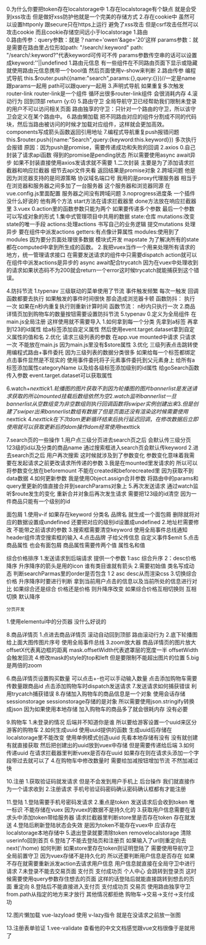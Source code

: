 0.为什么你要把token存在localstorage中
  1.存在localstorage有个缺点 就是会受到xss攻击 但是做好xss防护他就是一个完美的存储方式
  2.存在cookie中 虽然可以设置httponly 跟secure只在https上运行 避免了xss攻击 但是csrf攻击任然可以攻击cookie 而且cookie存储空间远小于localstorage
1.路由  
  0.路由传参：query参数：就是？name='owen'&age='20'这样  params参数：就是需要在路由里占位形如path: "/search/:keyword"  path: "/search/:keyword?"代表keyword可传可不传  params参数传空串的话可以设置成keyword:''||undefined
  1.路由元信息  有一些组件在不同路由页面下显示或隐藏 就使用路由元信息携带一个bool值 然后页面使用v-show来判断
  2.路由传参    编程式导航 this.$router.push({name:"search",params:{},query:{}})//一定是name跟params一起用 path可以跟query一起用
  3.声明式导航  如果重复多次触发router-link   router-link是一个组件 循环出很多router-link组件 会很消耗内存
  4.滚动行为    回到顶部 return {y:0}
  5.路由守卫    全局导航守卫已经帮助我们限制未登录的用户不可以访问相关页面  路由独享的守卫：只针对一个路由的守卫，所以该守卫会定义在某个路由中。
  6.路由懒加载  把不同路由对应的组件分割成不同的代码块，然后当路由被访问的时候才加载对应组件，这样就会更加高效。 components写成箭头函数返回引用地址
  7.编程式导航重复push报错问题 this.$router.push({name:"Search",query:{keyword:this.keyword}}) 多次执行会报错 原因：因为push是promise，需要传递成功和失败的回调
2.axios
  0.自己封装了请求api函数 得到的promise是pending状态 所以需要使用async await异步 如果不封装直接使用axios发请求就不需要
  1.二次封装    主要是为了添加请求拦截器和响应拦截器 细节去api文件夹看 返回结果是promise对象
  2.跨域问题    他是因为浏览器支持的是同源策略 协议域名端口号
  我用的是proxy代理服务器    相当于在浏览器和服务器之间多加了一台服务器 这个服务器和浏览器同源  在vue.config.js里面配置 服务器之间没有跨域问题
  3.noprogress进度条   一个插件 没什么好说的 他有两个方法 start方法在请求拦截器里 done方法放在响应拦截器里
3.vuex
  0.action里的函数参数只能为两个 如果要传递多个参数 最后一个参数可以写成对象的形式
  1.集中式管理项目中共用的数据 
  state:仓库
  mutations:改变state的唯一手段
  actions:处理actions 书写自己的业务逻辑 提交mutations 处理异步 要在组件中派发actions
  getters:有点像计算属性
  modules:使用到了modules 因为要分页面处理很多数据 模块式开发
  mapstate 为了解决所有的state都在computed中拿到所生成的函数。
  2.我把vuex当作一个用来处理所有请求的地方，统一管理请求接口 在需要发送请求的组件中只需要dispatch action就可以 
  在组件中派发actions是异步的 async await配合trycatch 因为在vuex中处理收到的请求如果状态码不为200就会return一个error这时候trycatch就能捕获到这个错误。


4.防抖节流
  1.typenav 三级联动的菜单使用了节流
  事件触发频繁 每次一触发 回调函数都要去执行 如果触发的事件时间很快 那会造成浏览器卡顿 
      函数防抖： 执行一次 如果在n秒内重复执行则重新计算时间
      函数节流： n秒内只执行一次
  2.商品详情页加到购物车的数量按钮需要设置防抖节流
5.typenav 
  0.定义为全局组件 在main.js全局注册 这样使用就不需要导入
  1.如何拿到每一个分类  先拿到a标签 再拿到123的id属性   给a标签添加自定义属性 然后使用event.target.dataset拿到自定义属性的值和名
  2.优化  请求三级列表的参数  在app.vue mounted中请求 只请求一次 不能放在main.js 因为main.js里没有$store属性
  3.优化 三级列表点击跳转使用编程式路由+事件委托 因为三级列表的数据分类很多 如果给每一个标签都绑定点击事件显然是不现实的 使用事件委托将子元素事件委托到父元素身上 给所有a标签添加属性categoryName 以及给各级标签添加级别的id属性 给goSearch函数传入参数 event.target.dataset可以获取属性



6.watch+$nexttick
  1.轮播图的图片获取不到  因为轮播图的图片bannerlist是发送请求获取的 所以mounted挂载后数组依然为空
  2.watch监听bannerlist 一旦bannerlist从空数组变为非空数组 则执行回调函数将swiper实例创建出来
  3.但是创建了swiper出来 bannerlist数组有数据了 但是页面还没有渲染 这时候需要使用$nexttick
  4.$nexttick 在下次dom更新循环结束后  执行延迟回调，在修改数据后  立即使用  就可以获取更新后的dom  操作dom经常使用$nexttick

7.search页的一些操作
  1.用户点三级分页进去search页之后 会默认传三级分页123级的id以及分类的商品name 通过搜索框进入search页会默认传keyword
  2.进去search页之后 用户再次搜索 这时候就涉及到了参数变化  参数变化意味着我需要在发起请求之前更改请求所传递的参数
  3.我是在mounted里发请求的 所以可以将参数变化放在beforemount 不能在created和beforecreated里 因为获取不到data数据
  4.如何更新参数 我是使用Object.assign合并参数 将路由中的params和query里更新的值直接合并到searchParams对象上
  5.再次发送请求 通过watch监听$route发生的变化  重新合并对象后再次发生请求 需要把123级的id清空 因为一件商品只能有一个级别的id

  面包屑
  1.使用v-if 如果存在keyword 分类名 品牌名 就生成一个面包屑 删除就将对应的数据设置成undefined 还要把对应的级别id设置成undefined
  2.地址栏需要修改 不能带之前请求的参数
  3.搜索框需要清空keyword 使用全局事件总线通知header组件清空搜索框的输入
  4.点击品牌 子给父传信息 自定义事件$emit
  5.点击商品属性 也会有面包屑 商品属性需要传两个值 属性名和值

   综合价格排序
  1.发送请求到后端请求  提供一个参数 1:asc 综合升序 2：desc价格降序 升序降序的箭头是用的icon 谁有类目谁就有箭头
  2.需要初始值 类名写成动态 判断searchParmas里的order是否包含 1 2 asc desc从而渲染css
  3.切换综合价格 升序降序时要进行判断 拿到当前用户点击的信息以及当前所处的信息进行对比 如果综合还是综合 价格还是价格 则升降序改变 如果综合价格互相切换则 互相切换 默认降序

    分页开发
  1.使用elementui中的分页器 没什么好说的

8.商品详情页
  1.点进去商品详情页 滚动自动回到顶部   路由滚动行为
  2.底下轮播图给上面大图传图片序号  使用全局事件总线
  3.zoom放大器 商品详情页的图片放大 offsetX代表离边框的距离 mask.offsetWidth代表遮罩层的宽度一半 offsetWidth会触发回流
  4.修改mask的style的top和left 但是要限制不能超出图片的位置
  5.big是两倍的zoom

  6.商品详情页设置购买数量  可以点击+-也可以手动输入数量  点击添加购物车需要传数量跟商品id 点击添加购物车时dispatch发送请求
  7.发送请求如何捕获错误 利用trycatch捕获错误
  8.存储加入购物车的商品信息是一个对象 使用会话存储 sessionstorage sessionstorage存储的是对象 所以需要使用json.stringify转换成json
  因为如果使用本地存储 加入购物车的商品多了就会很耗内存 没有必要

9.购物车
  1.未登录的情况 后端并不知道你是谁 所以要给游客设置一个uuid来区分游客的购物车
  2.如何生成uuid 使用uuid提供的函数 生成uuid后存储在localstorage里不能改变 使用单例模式创造uuid 先看本地存储有没有 没有就创建有就直接获取 然后把创建出的uuid放到vuex中存储 但是需要传递给后端 
  3.如何传递uuid 在请求拦截器里判断vuex是否存在uuid 如果存在则在请求头添加一个字段带过去就可以了
  4.在购物车中修改数量时 需要给加减按钮增加节流 不然加减过快

10.注册
  1.获取验证码就发请求 但是不会发到用户手机上 后台操作 我们就直接作为一个请求收到 
  2.注册请求 手机号验证码密码确认密码确认框都有才能注册

11.登陆
  1.登陆需要手机号密码发请求
  2.重点是token  发送请求后会收到token 唯一标识 不能存储在vuex 因为vuex的数据不是持久化的
  3.获取用户信息需要在请求头中添加token带给服务器 请求拦截器里判断store里是否存在token 存在就发送
  4.登陆后刷新登陆状态会失效 是因为token不能存在vuex中 应该存在localstorage本地存储中
  5.退出登录就要清除token removelocalstorage 清除userinfo回到首页
  6.登陆了不能去登陆页和注册页 如果输入了url则重定向去next('/home) 如何判断 如果store里存在token则证明登陆了 需要使用导航守卫 全局前置守卫  因为vuex存储不是持久化的 所以还要判断用户信息是否存在 如果不存在就需要重新派发action去请求用户信息 用户信息就直接在全局守卫中进行请求
  7.未登录不能去交易页面 支付页 支付成功页 个人中心 会跳转到登录页 这时候需要使用query参数存住想去的页面 这样的话登陆后就能直接跳转到想去的页面 重定向
  8.登陆后不能直接进入支付页 支付成功页 交易页 使用路由独享守卫 from.path从指定的地方来才放行 其他情况都拒绝 
    购物车->交易->支付->支付成功

12.图片懒加载
  vue-lazyload 使用 v-lazy指令 就是在没请求之前放一张图

13.注册表单验证
  1.vee-validate 查看他的中文文档感觉跟vue文档很像于是就用了 